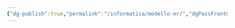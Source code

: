 ```yaml
---
{"dg-publish":true,"permalink":"/informatica/modello-er/","dgPassFrontmatter":true,"noteIcon":"","created":"2024-12-31T14:06:28.689+01:00","updated":"2024-12-31T14:29:50.364+01:00"}
---
```


